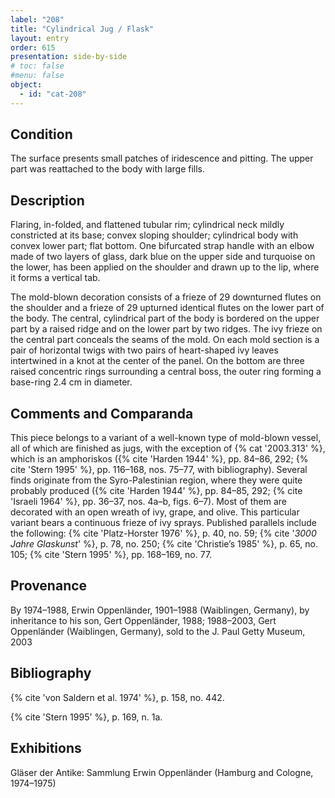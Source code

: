 ```yaml
---
label: "208"
title: "Cylindrical Jug / Flask"
layout: entry
order: 615
presentation: side-by-side
# toc: false
#menu: false 
object:
  - id: "cat-208"
---
```


## Condition

The surface presents small patches of iridescence and pitting. The upper part was reattached to the body with large fills.

## Description

Flaring, in-folded, and flattened tubular rim; cylindrical neck mildly constricted at its base; convex sloping shoulder; cylindrical body with convex lower part; flat bottom. One bifurcated strap handle with an elbow made of two layers of glass, dark blue on the upper side and turquoise on the lower, has been applied on the shoulder and drawn up to the lip, where it forms a vertical tab.

The mold-blown decoration consists of a frieze of 29 downturned flutes on the shoulder and a frieze of 29 upturned identical flutes on the lower part of the body. The central, cylindrical part of the body is bordered on the upper part by a raised ridge and on the lower part by two ridges. The ivy frieze on the central part conceals the seams of the mold. On each mold section is a pair of horizontal twigs with two pairs of heart-shaped ivy leaves intertwined in a knot at the center of the panel. On the bottom are three raised concentric rings surrounding a central boss, the outer ring forming a base-ring 2.4 cm in diameter.

## Comments and Comparanda

This piece belongs to a variant of a well-known type of mold-blown vessel, all of which are finished as jugs, with the exception of {% cat '2003.313' %}, which is an amphoriskos ({% cite 'Harden 1944' %}, pp. 84–86, 292; {% cite 'Stern 1995' %}, pp. 116–168, nos. 75–77, with bibliography). Several finds originate from the Syro-Palestinian region, where they were quite probably produced ({% cite 'Harden 1944' %}, pp. 84–85, 292; {% cite 'Israeli 1964' %}, pp. 36–37, nos. 4a–b, figs. 6–7). Most of them are decorated with an open wreath of ivy, grape, and olive. This particular variant bears a continuous frieze of ivy sprays. Published parallels include the following: {% cite 'Platz-Horster 1976' %}, p. 40, no. 59; {% cite '*3000 Jahre Glaskunst*' %}, p. 78, no. 250; {% cite 'Christie’s 1985' %}, p. 65, no. 105; {% cite 'Stern 1995' %}, pp. 168–169, no. 77.

## Provenance

By 1974–1988, Erwin Oppenländer, 1901–1988 (Waiblingen, Germany), by inheritance to his son, Gert Oppenländer, 1988; 1988–2003, Gert Oppenländer (Waiblingen, Germany), sold to the J. Paul Getty Museum, 2003

## Bibliography

{% cite 'von Saldern et al. 1974' %}, p. 158, no. 442.

{% cite 'Stern 1995' %}, p. 169, n. 1a.

## Exhibitions

Gläser der Antike: Sammlung Erwin Oppenländer (Hamburg and Cologne, 1974–1975)
